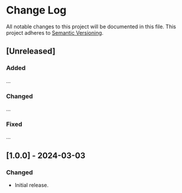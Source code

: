 # Change Log
All notable changes to this project will be documented in this file.
This project adheres to [Semantic Versioning](http://semver.org/).

## [Unreleased]
### Added
...

### Changed
...

### Fixed
...

## [1.0.0] - 2024-03-03
### Changed
- Initial release.
